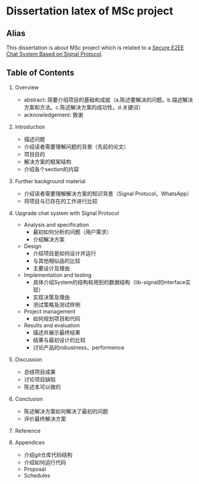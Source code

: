 # Dissertation latex of MSc project

## Alias

This dissertation is about MSc project which is related to a [Secure E2EE Chat System Based on Signal Protocol](https://github.com/wzy151531/Secure-E2EE-Chat-Application).

## Table of Contents

1. Overview
   + abstract: 简要介绍项目的基础和成就（a.陈述要解决的问题。b.描述解决方案和方法。c.陈述解决方案的成功性。d.关键词）
   + acknowledgement: 致谢

2. Introduction
   + 描述问题
   + 介绍读者需要理解问题的背景（先前的论文）
   + 项目目的
   + 解决方案的框架结构
   + 介绍各个section的内容

3. Further background material
   + 介绍读者需要理解解决方案的知识背景（Signal Protocol，WhatsApp）
   + 将项目与已存在的工作进行比较

4. Upgrade chat system with Signal Protocol
   + Analysis and specification
     + 最初如何分析的问题（用户需求）
     + 介绍解决方案
   + Design
     + 介绍项目是如何设计并运行
     + 与其他相似品的比较
     + 主要设计及理由
   + Implementation and testing
     + 具体介绍System的结构和用到的数据结构（lib-signal的interface实现）
     + 实现决策及理由
     + 测试策略及测试样例
   + Project management
     + 如何规划项目和代码
   + Results and evaluation
     + 描述并展示最终结果
     + 结果与最初设计的比较
     + 讨论产品的robustness，performence

5. Discussion
   + 总结项目成果
   + 讨论项目缺陷
   + 陈述本可以做的

6. Conclusion
   + 陈述解决方案如何解决了最初的问题
   + 评价最终解决方案

7. Reference

8. Appendices
   + 介绍git仓库代码结构
   + 介绍如何运行代码
   + Proposal
   + Schedules